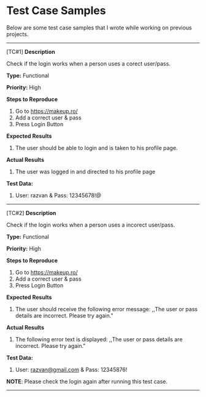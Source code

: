 # Test Case Samples

Below are some test case samples that I wrote while working on previous projects.

----------
[TC#1]
**Description**

Check if the login works when a person uses a corect user/pass.

**Type:** Functional

**Priority:** High

**Steps to Reproduce**
1. Go to https://makeup.ro/ 
2. Add a correct user & pass
3. Press Login Button

**Expected Results**
1. The user should be able to login and is taken to his profile page.

**Actual Results**
1. The user was logged in and directed to his profile page

**Test Data:**
1. User: razvan  &  Pass: 12345678!@


----------

[TC#2]
**Description**

Check if the login works when a person uses a incorect user/pass.

**Type:** Functional

**Priority:** High

**Steps to Reproduce**
1. Go to https://makeup.ro/ 
2. Add a correct user & pass
3. Press Login Button

**Expected Results**
1. The user should receive the following error message: ,,The user or pass details are incorrect. Please try again."

**Actual Results**
1. The following error text is displayed: ,,The user or pass details are incorrect. Please try again."
   
**Test Data:**
1. User: razvan@gmail.com  &  Pass: 12345876!

__NOTE__: Please check the login again after running this test case.


---------


